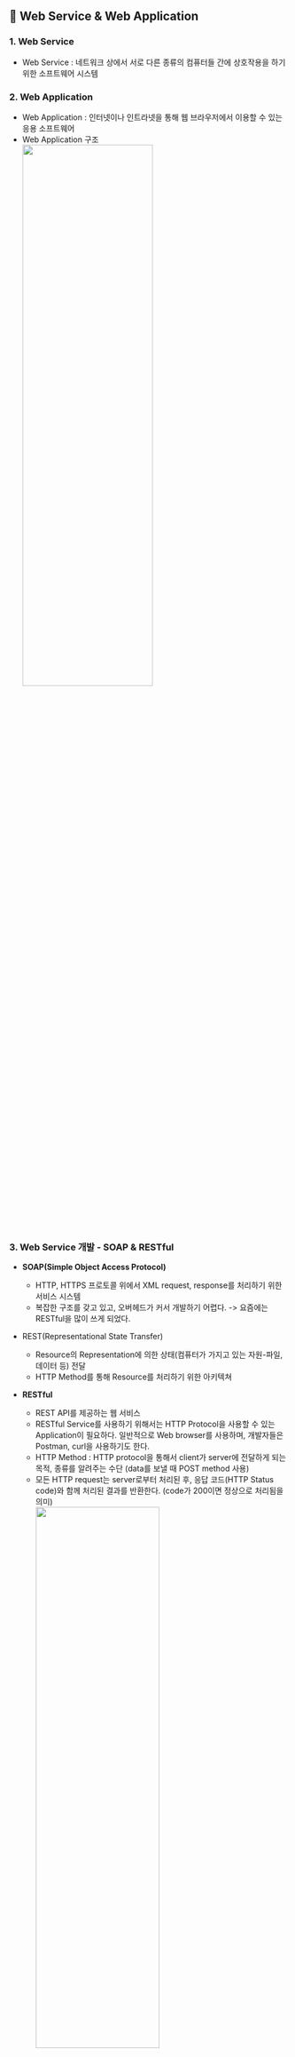 ## :cherry_blossom: Web Service & Web Application

### 1. Web Service
* Web Service : 네트워크 상에서 서로 다른 종류의 컴퓨터들 간에 상호작용을 하기 위한 소프트웨어 시스템

### 2. Web Application
* Web Application : 인터넷이나 인트라넷을 통해 웹 브라우저에서 이용할 수 있는 응용 소프트웨어
* Web Application 구조   
<img src="https://user-images.githubusercontent.com/61045469/104447786-9b822e00-55df-11eb-89c0-ce5f89e7c006.PNG" width="70%" height="50%"></img><br/>

### 3. Web Service 개발 - SOAP & RESTful
* **SOAP(Simple Object Access Protocol)**
  * HTTP, HTTPS 프로토콜 위에서 XML request, response를 처리하기 위한 서비스 시스템
  * 복잡한 구조를 갖고 있고, 오버헤드가 커서 개발하기 어렵다. -> 요즘에는 RESTful을 많이 쓰게 되었다.

* REST(Representational State Transfer)
  * Resource의 Representation에 의한 상태(컴퓨터가 가지고 있는 자원-파일, 데이터 등) 전달
  * HTTP Method를 통해 Resource를 처리하기 위한 아키텍쳐
  
* **RESTful**
  * REST API를 제공하는 웹 서비스
  * RESTful Service를 사용하기 위해서는 HTTP Protocol을 사용할 수 있는 Application이 필요하다. 일반적으로 Web browser를 사용하며, 개발자들은 Postman, curl을 사용하기도 한다.
  * HTTP Method : HTTP protocol을 통해서 client가 server에 전달하게 되는 목적, 종류를 알려주는 수단 (data를 보낼 때 POST method 사용)
  * 모든 HTTP request는 server로부터 처리된 후, 응답 코드(HTTP Status code)와 함께 처리된 결과를 반환한다. (code가 200이면 정상으로 처리됨을 의미)   
<img src="https://user-images.githubusercontent.com/61045469/104449031-53640b00-55e1-11eb-9fcb-27f4668d4104.png" width="70%" height="50%"></img><br/>

* Resource
  * URI(Uniform Resource Identifier), 인터넷 자원을 나타내는 고유한(유일한) 주소
  * Resource 요청, 응답할 때 XML, HTML, JSON과 같은 문서 포맷을 사용한다.
  
### 4. SOAP vs RESTful
<img src="https://user-images.githubusercontent.com/61045469/104450801-003f8780-55e4-11eb-9f82-7c610de59eb4.png" width="60%" height="40%"></img><br/>

<br>

## :cherry_blossom: Spring Boot로 개발하는 RESTful Service

### 1. Spring Boot 개요
* Spring Boot
  * 단독으로 실행이 가능한 스프링 애플리케이션을 생성한다. 
  * Tomcat, Jetty, Undertow 등을 내장하고 있다.
  * Spring Framework에 필요한 다양한 설정(IoC, AOP 등) 작업이 많이 생략되었다. -> 개발자는 비즈니스 로직에 더 집중할 수 있다.
  * @SpringBootApplication가 붙여진 main 클래스를 실행시키면 Application이 실행된다.
  
### 2. REST API 설계
* REST API가 지원하는 method : GET, POST, PUT(등록된 data를 변경할 경우에 사용), DELETE
* Social Media Application
  * User -> Posts   
  <img src="https://user-images.githubusercontent.com/61045469/104457293-31708580-55ed-11eb-80c1-325db2fbff49.png" width="60%" height="40%"></img><br/>

### 3. Spring Boot Project 생성
* [https://start.spring.io](https://start.spring.io/) 사이트 접속하여 프로젝트 생성
  * Project : Maven Project
  * Language : Java (jdk 13.0.2)
  * Spring Boot : 2.4.1
  * Project Metadata
    * Group : com.example
    * Artifact : restful-web-service
    * Packaging : Jar
    * Java : 8
  * Dependencies : Spring Boot DevTools, Lombok, Spring Web, Spring Data JPA, H2 Database 추가
  
### 4. Spring Boot Project 구조 확인과 실행 방법
* application.properties 파일명을 application.yml로 수정 -> Spring 설정 파일(yml이 더 많이 사용되는 추세이다.)
* application.yml 파일에 추가(톰캣 서버 포트 설정)
```java
server:
  port: 8088
```
* application.yml vs application.properties
  * application.properties 형식 -> 설정이름=값
  * application.yml 형식 -> 설정이름:값

### 5. HelloWorld Controller 추가
* 일반 controller class와 REST controller class는 다르다. -> @RestControlller 사용
```java
@RestController
public class HelloWorldController {
    // GET
    // /hello-world (endpoint)
    // 예전 방식 : @RequestMapping(method=RequestMethod.GET, path="/hello-world")
    @GetMapping("/hello-world")
    public String helloWorld() {
        return "Hello World";
    }
}
```
* Postman으로도 확인 가능  
<img src="https://user-images.githubusercontent.com/61045469/104487101-0186a980-5610-11eb-8b03-8313e68529ed.png" width="70%" height="50%"></img><br/>

### 6. HelloWorld Bean 추가
* HelloWorldController에 추가
  * String형식이 아닌 Bean객체 형식으로 return하기 때문에 Spring Framework에서는 **json형태**({"message":"Hello World"})로 변환하여 반환해준다.
  * 여기서 생긴 의문! @ResponseBody이 없는데 왜 ViewResolver가 동작하지 않고 HttpMessageConverter가 동작할까?
    * HelloWorldController에 있는 @RestController에 @ResponseBody가 포함되어 있었다~
```java
    // class 생성 : alt + enter
    @GetMapping("/hello-world-bean")
    public HelloWorldBean helloWorldBean() {
        return new HelloWorldBean("Hello World");
    }
```
* Lombok 실행하기 위한 옵션 설정
  * IntelliJ - File - Settings - annotation 검색(Annotation Processors) - Enable annotation processing 체크 후 Apply
* Lombok Plugin 추가
  * IntelliJ - File - Settings - Plugins - lombok 검색 후 Lombok Plugin 설치 - Restart IDE
* **@Data** : Lombok에서는 여러 method들을 자동 생성해주기 때문에 getter, setter를 만들 필요 없다.
* **@AllArgsConstructor**는 생성자를 만들어주는 역할을 하기 때문에 따로 생성자 코드를 추가하면 error가 난다.
* **@NoArgsConstructor**는 매개변수가 없는 생성자를 만들때 사용한다. (Default 생성자)
```java
@Data
@AllArgsConstructor
@NoArgsConstructor
public class HelloWorldBean {
    private String message;

}
```

### 7. DispatcherServlet과 프로젝트 동작의 이해
* DispatcherServlet
  * client 요청을 처리하는 gateway로 볼 수 있다.
  * client 요청을 한곳으로 받아서 처리하고 요청에 맞는 Handler로 요청을 전달한다.
  * Handler 실행 결과를 Http response 형태로 만들어서 반환한다.   
<img src="https://user-images.githubusercontent.com/61045469/104559350-9a0c4080-5687-11eb-8bb2-83e355ff684e.png" width="60%" height="40%"></img><br/>
* RestController
  * Spring 4부터 @RestController 지원
  * @Controller + @RestController 기능 모두 포함
  * View를 갖지 않는 REST Data(JSON, XML)를 반환    
<img src="https://user-images.githubusercontent.com/61045469/104559637-0129f500-5688-11eb-91b7-cafa709f76fd.png" width="70%" height="50%"></img><br/>

### 8. Path Variable 사용
* 가변 data값 : @PathVariable annotation 사용
* HelloWorldController에 추가
```java
    @GetMapping("/hello-world-bean/path-variable/{name}")
    public HelloWorldBean helloWorldBean(@PathVariable String name) {
        return new HelloWorldBean(String.format("Hello World, %s", name));
    }
```
* JSON 플러그인 설치
  * chrome 웹 스토어 - JSON Viewer 설치하기
  
<br>

## :cherry_blossom: User Service API 구현

### 1. User 도메인 클래스 생성
* User Domain 생성
```java
@Data
@AllArgsConstructor
public class User {
    private Integer id;
    private String name;
    private Date joinDate;
}
```
* User Service 생성
```java
// 비즈니스 로직
@Service
public class UserDaoService {
    private static List<User> users = new ArrayList<>();

    private static int usersCount = 3;

    static {
        users.add(new User(1, "Kenneth", new Date()));
        users.add(new User(2, "Alice", new Date()));
        users.add(new User(3, "Elena", new Date()));
    }

    public List<User> findAll() {
        return users;
    }

    public User save(User user) {
        if (user.getId() == null) {
            user.setId(++usersCount);
        }

        users.add(user);
        return user;
    }

    public User findOne(int id) {
        for (User user : users) {
            if (user.getId() == id) return user;
        }
        return null;
    }
    
    // 사용자 삭제
    public User deleteById(int id) {
        Iterator<User> iterator = users.iterator();

        while (iterator.hasNext()) {
            User user = iterator.next();

            if (user.getId() == id) {
                iterator.remove();
                return user;
            }
        }

        return null;
    }
}
```

### 2. User API 구현
* 사용자 목록 조회 -> GET HTTP Method
* 사용자 등록 -> POST HTTP Method
* ctrl + alt + v : 변수 자동 생성 단축키

* UserController 클래스 (HTTP Status Code 제어 )
```java
@RestController
public class UserController {
    private UserDaoService service;

    public UserController(UserDaoService service) {
        this.service = service;
    }

    @GetMapping("/users")
    public List<User> retrieveAllUsers() {
        return service.findAll();
    }

    // GET /users/1 or /users/10 -> String 형으로 서버에 전달됨
    @GetMapping("/users/{id}")
    public User retrieveUser(@PathVariable int id) { // 받을때 int 형으로 받으면 String -> int 자동 형변환됨
        User user = service.findOne(id);

        // HTTP Status Code 제어 -> Exception Handling
        if(user == null) {
            throw new UserNotFoundException(String.format("ID[%s] not found", id));
        }

        return user;
    }

    @PostMapping("/users")
    public ResponseEntity<User> createUser(@RequestBody User user) { // object 형식이기 때문에 @RequestBody 사용
        User savedUser = service.save(user);

        // HTTP Status Code 제어 -> 좋은 API 설계 방법.(네트워크 트래픽 감소, 효율적!) 최종적으로 200 대신 201 created 출력
        URI location = ServletUriComponentsBuilder.fromCurrentRequest() // 현재 요청된 request 값을 사용한다는 것을 의미
                .path("/{id}")
                .buildAndExpand(savedUser.getId())
                .toUri();

        return ResponseEntity.created(location).build();
    }
    
    @DeleteMapping("/users/{id}")
    public void deleteUser(@PathVariable int id) {
        User user = service.deleteById(id);

        if (user == null) { // 삭제하려는 사용자가 존재하지 않을 경우
            throw new UserNotFoundException(String.format("ID[%s] not found", id));
        }
    }
}
```

* Exception 클래스 -> null값을 리턴하지 않고 오류를 발생시키게끔 하였다.

* 또한 500 error code를 리턴할 경우 예외 발생 원인코드가 드러나 보안상의 문제가 있을 수 있으므로, 다른 적절한 상태로 개선해보도록 한다.
```java
// HTTP Status Code
// 2XX -> OK
// 4XX -> Client 문제
// 5XX -> Server 문제
// resource 없을 경우 500 error code 대신 404 not found 를 리턴하도록 하자!
@ResponseStatus(HttpStatus.NOT_FOUND)
public class UserNotFoundException extends RuntimeException {
    public UserNotFoundException(String message) {
        super(message);
    }
}
```

### 3. Spring AOP를 이용한 Exception Handling
* 다른 클래스에도 exception을 적용할 수 있도록 exception폴더 생성
* 일반화된 exception 클래스 생성 -> **AOP**

* ExceptionResponse 클래스
```java
@Data
@AllArgsConstructor
@NoArgsConstructor
public class ExceptionResponse {
    private Date timestamp;
    private String message;
    private String details;
}
```

* CustomizedResponseEntityExceptionHandler 클래스
```java
@RestController
@ControllerAdvice // 모든 컨트롤러가 실행될 때마다 적용 -> 에러 생기면 ExceptionHandler 에 등록된 method 실행됨
public class CustomizedResponseEntityExceptionHandler extends ResponseEntityExceptionHandler {

    @ExceptionHandler(Exception.class)
    public final ResponseEntity<Object> handleAllExceptions(Exception ex, WebRequest request) {
        ExceptionResponse exceptionResponse =
                new ExceptionResponse(new Date(), ex.getMessage(), request.getDescription(false));

        return new ResponseEntity(exceptionResponse, HttpStatus.INTERNAL_SERVER_ERROR);
    }

    // UserNotFoundException 일어날 경우 실행되는 method
    @ExceptionHandler(UserNotFoundException.class)
    public final ResponseEntity<Object> handleUserNotFoundException(Exception ex, WebRequest request) {
        ExceptionResponse exceptionResponse =
                new ExceptionResponse(new Date(), ex.getMessage(), request.getDescription(false));

        return new ResponseEntity(exceptionResponse, HttpStatus.NOT_FOUND);
    }
}
```
<br>

## :cherry_blossom: RESTful Service 기능 확장

### 1. Validation API - 유효성 체크
* User Domain에 유효성 추가 - @Size, @Past
```java
    @Size(min=2) // 2글자 이상이여야 한다.
    private String name;

    @Past // 회원이 가입할때에는 과거 데이터만 쓸수 있도록 제약을 걸어둠
    private Date joinDate;
```

* @Valid : 유효성 검사 어노테이션

* handleMethodArgumentNotValid함수 재정의 - CustomizedResponseEntityExceptionHandler에 추가
```java
    // handleMethodArgumentNotValid 함수 재정의 - 오버라이딩
    @Override
    protected ResponseEntity<Object> handleMethodArgumentNotValid(MethodArgumentNotValidException ex,
                                                                  HttpHeaders headers,
                                                                  HttpStatus status,
                                                                  WebRequest request) {
        ExceptionResponse exceptionResponse = new ExceptionResponse(new Date(), ex.getMessage(),
                ex.getBindingResult().toString());
        return new ResponseEntity(exceptionResponse, HttpStatus.BAD_REQUEST);
    }
```

* 이외에도 id값이 반드시 숫자여야 한다던지, 유효성 검사를 더 추가할 수 있다.


### 2. Internationalization 구현 - 다국어 처리
* main class에 추가 - Spring Boot가 초기화될때 메모리에 올라간다.(Bean으로 등록됨)
```java
	@Bean
	public LocaleResolver localeResolver() {
		SessionLocaleResolver localeResolver = new SessionLocaleResolver();
		localeResolver.setDefaultLocale(Locale.KOREA);
		return localeResolver;
	}
```

* 다국어 파일 저장 - application.yml 파일에 추가
```java
spring:
  messages:
    basename: messages
```

* 다국어 파일
  * messages.properties - 한국어 저장
  * messages_fr.properties - 프랑스어 저장
  * messages_en.properties - 영어 저장

* Headers에 Accept-Language를 fr, en으로 하면 각각 프랑스어, 영어로 나옴. 아무것도 안쓰거나 없는걸 쓰면 한국어로 나옴

### 3. Response 데이터 형식 변환 - XML format
* xml 처리 라이브러리 추가 - pom.xml
```java
		<dependency>
			<groupId>com.fastxml.jackson.dataformat</groupId>
			<artifactId>jackson-dataformat-xml</artifactId>
			<version>2.10.2</version>
		</dependency>
```

* Headers에 KEY : Accept, VALUE : application/xml으로 지정하면 xml형태로 반환해준다.
* VALUE를 application/json이면 json형태로 반환받는다.(spring boot가 기본적으로 정해놓은 format은 json)

### 4. Response 데이터 제어를 위한 Filtering
* spring boot에서는 filtering 기능을 제공한다.
* jackson library 사용하면 외부에 노출시키고 싶지 않은 data를 제어할 수 있다.
* User Domain에 password, ssn 추가
```java
@Data
@AllArgsConstructor
@NoArgsConstructor // default 생성자
@JsonIgnoreProperties(value={"password", "ssn"}) // 무시하고 싶은 필드명들 기입
public class User {
    private Integer id;

    @Size(min=2, message="Name은 2글자 이상 입력해 주세요.") // 2글자 이상이여야 한다.
    private String name;

    @Past // 회원이 가입할때에는 과거 데이터만 쓸수 있도록 제약을 걸어둠
    private Date joinDate;

    // @JsonIgnore // filtering - 특정 필드값 제어
    private String password;

    // @JsonIgnore
    private String ssn; // 주민번호
}
```

* UserDaoService 수정
```java
    static {
        users.add(new User(1, "Kenneth", new Date(), "pass1", "701010-1111111"));
        users.add(new User(2, "Alice", new Date(), "pass2", "801010-1111111"));
        users.add(new User(3, "Elena", new Date(), "pass3", "901010-1111111"));
    }
```

* Domain class가 가지고 있는 값 중, 외부에 노출되어서는 안되는 정보(password, ssn)는 숨겨야 한다. -> @JsonIgnoreProperties 또는 @JsonIgnore 사용

### 5. 프로그래밍으로 제어하는 Filtering 방법 - 전체, 개별 사용자 조회
* User Domain 수정
```java
@Data
@AllArgsConstructor
@NoArgsConstructor // default 생성자
@JsonFilter("UserInfo")
public class User {
    private Integer id;

    @Size(min=2, message="Name은 2글자 이상 입력해 주세요.")
    private String name;

    @Past // 회원이 가입할때에는 과거 데이터만 쓸수 있도록 제약을 걸어둠
    private Date joinDate;

    private String password;
    private String ssn; // 주민번호
}
```

* 새로운 Controller 생성 - AdminUserController(관리자를 위한 컨트롤러)
```java
@RestController
@RequestMapping("/admin") // /admin으로 시작하는 모든 요청을 받는다. -> /admin/users를 받으면 getmapping 동작
public class AdminUserController {
    private UserDaoService service;

    public AdminUserController(UserDaoService service) {
        this.service = service;
    }
    
    @GetMapping("/users") // /admin/users
    public MappingJacksonValue retrieveAllUsers() {
        List<User> users = service.findAll();

        SimpleBeanPropertyFilter filter = SimpleBeanPropertyFilter
                .filterOutAllExcept("id", "name", "joinDate", "ssn");

        FilterProvider filters = new SimpleFilterProvider().addFilter("UserInfo", filter); // filter 이름 -> User에 정의한 대로 써줘야됨

        MappingJacksonValue mapping = new MappingJacksonValue(users);
        mapping.setFilters(filters);

        return mapping;
    }

    // GET /admin/users/1 or /admin/users/10 -> String 형으로 서버에 전달됨
    @GetMapping("/users/{id}") // /admin/users/{id}
    public MappingJacksonValue retrieveUser(@PathVariable int id) {
        User user = service.findOne(id);

        // HTTP Status Code 제어 -> Exception Handling
        if(user == null) {
            throw new UserNotFoundException(String.format("ID[%s] not found", id));
        }

        SimpleBeanPropertyFilter filter = SimpleBeanPropertyFilter
                .filterOutAllExcept("id", "name", "joinDate", "ssn");

        FilterProvider filters = new SimpleFilterProvider().addFilter("UserInfo", filter); // filter 이름 -> User에 정의한 대로 써줘야됨

        MappingJacksonValue mapping = new MappingJacksonValue(user);
        mapping.setFilters(filters);

        return mapping;
    }
}
```

### 6. URI를 이용한 REST API Version 관리
* version2를 위한 새로운 Domain class 생성 - grade 필드 추가
```java
@Data
@AllArgsConstructor
@NoArgsConstructor
@JsonFilter("UserInfoV2")
public class UserV2 extends User { // User class 상속
    private String grade;
}
```

* V1, V2가 전혀 다른 REST API를 가지고 있다.
* 버전 관리가 추가된 AdminUserController
```java
    // GET /admin/users/1 -> /admin/v1/users/1
    @GetMapping("/v1/users/{id}")
    public MappingJacksonValue retrieveUserV1(@PathVariable int id) {
        User user = service.findOne(id);

        // HTTP Status Code 제어 -> Exception Handling
        if(user == null) {
            throw new UserNotFoundException(String.format("ID[%s] not found", id));
        }

        SimpleBeanPropertyFilter filter = SimpleBeanPropertyFilter
                .filterOutAllExcept("id", "name", "joinDate", "ssn");

        FilterProvider filters = new SimpleFilterProvider().addFilter("UserInfo", filter); // filter 이름 -> User에 정의한 대로 써줘야됨

        MappingJacksonValue mapping = new MappingJacksonValue(user);
        mapping.setFilters(filters);

        return mapping;
    }

    // /admin/v2/users/1
    @GetMapping("/v2/users/{id}")
    public MappingJacksonValue retrieveUserV2(@PathVariable int id) {
        User user = service.findOne(id);

        // HTTP Status Code 제어 -> Exception Handling
        if(user == null) {
            throw new UserNotFoundException(String.format("ID[%s] not found", id));
        }

        // User -> UserV2
        UserV2 userV2 = new UserV2();
        BeanUtils.copyProperties(user, userV2); // BeanUtils: Bean들간의 작업을 도와주는 class. id, class, joinDate, password, ssn
        userV2.setGrade("VIP"); // grade 필드

        SimpleBeanPropertyFilter filter = SimpleBeanPropertyFilter
                .filterOutAllExcept("id", "name", "joinDate", "grade");

        FilterProvider filters = new SimpleFilterProvider().addFilter("UserInfoV2", filter); // filter 이름 -> User에 정의한 대로 써줘야됨

        MappingJacksonValue mapping = new MappingJacksonValue(userV2);
        mapping.setFilters(filters);

        return mapping;
    }
```

### 7. Request Parameter와 Header를 이용한 API Version 관리
* Parameter 방식
  * @GetMapping("/v1/users/{id}") -> @GetMapping(value="/users/{id}/", params="version=1") 로 수정
  * 요청 방식 : localhost:8088/admin/users/1/?version=1 (파라미터라서 앞에 ? 붙여야 한다.)
  
* Header 방식
  * @GetMapping(value="/users/{id}/", params="version=1") -> @GetMapping(value="/users/{id}", headers="X-API-VERSION=1") 로 수정
  * 요청 방식 : localhost:8088/admin/users/1 쓰고 Headers에 KEY : X-API-VERSION, VALUE = 1 or 2 써서 요청
  
* produces 방법(MIME type 지정)
  * @GetMapping(value = "/users/{id}", produces = "application/vnd.company.appv1+json") 로 수정
  * 요청 방식 : localhost:8088/admin/users/1 쓰고 Headers에 KEY : Accept, VALUE = application/vnd.company.appv1+json 써서 요청
  
* Version 관리 이유
  * 단순히 사용자에게 보여주는 항목을 제한하는 용도라기 보단, REST API설계가 변경되거나 application구조가 바뀔 때도 version을 변경한다.
  * 사용자에게 어떤 API version을 사용해야 하는지에 대해 가이드를 명시해 주어야 한다.

* URI, Parameter를 통한 버전 관리 -> 일반 브라우저에서 실행 **가능**
* MIME type, Header를 통한 버전 관리 -> 일반 브라우저에서 실행 **불가능**
